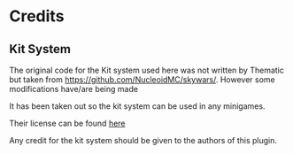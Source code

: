 # Credits
## Kit System
The original code for the Kit system used here was not written by Thematic but taken from https://github.com/NucleoidMC/skywars/. However some modifications have/are being made

It has been taken out so the kit system can be used in any minigames.

Their license can be found [here](https://github.com/NucleoidMC/skywars/blob/1.20/LICENSE-TEMPLATE)

Any credit for the kit system should be given to the authors of this plugin.
